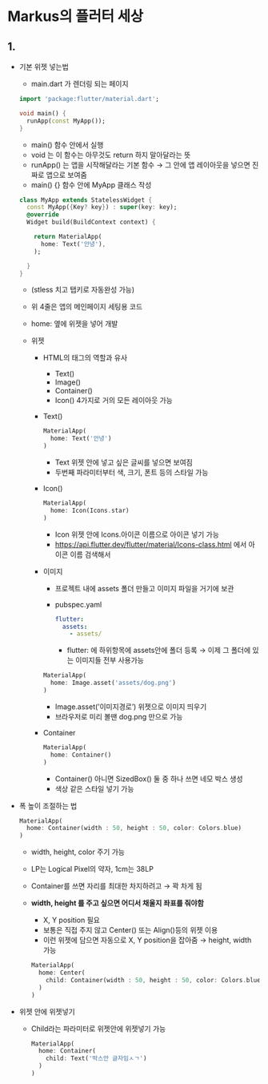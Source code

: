 # Markus의 플러터 세상

## 1. 

- 기본 위젯 넣는법

  - main.dart 가 렌더링 되는 페이지

  ```dart
  import 'package:flutter/material.dart';
  
  void main() {
    runApp(const MyApp());
  }
  ```

  - main() 함수 안에서 실행
  - void 는 이 함수는 아무것도 return 하지 말아달라는 뜻
  - runApp() 는 앱을 시작해달라는 기본 함수 → 그 안에 앱 레이아웃을 넣으면 진짜로 앱으로 보여줌
  - main() {} 함수 안에 MyApp 클래스 작성

  ```dart
  class MyApp extends StatelessWidget {
    const MyApp({Key? key}) : super(key: key);
    @override
    Widget build(BuildContext context) {
  
      return MaterialApp(
        home: Text('안녕'),
      );
  
    }
  }
  ```

  - (stless 치고 탭키로 자동완성 가능)

  - 위 4줄은 앱의 메인페이지 세팅용 코드

  - home: 옆에 위젯을 넣어 개발

  - 위젯

    - HTML의 태그의 역할과 유사

      - Text()
      - Image()
      - Container()
      - Icon() 4가지로 거의 모든 레이아웃 가능

    - Text()

      ```dart
      MaterialApp(
        home: Text('안녕')
      )
      ```

      - Text 위젯 안에 넣고 싶은 글씨를 넣으면 보여짐
      - 두번째 파라미터부터 색, 크기, 폰트 등의 스타일 가능

    - Icon()

      ```dart
      MaterialApp(
        home: Icon(Icons.star)
      )
      ```

      - Icon 위젯 안에 Icons.아이콘 이름으로 아이콘 넣기 가능
      - https://api.flutter.dev/flutter/material/Icons-class.html 에서 아이콘 이름 검색해서

    - 이미지

      - 프로젝트 내에 assets 폴더 만들고 이미지 파일을 거기에 보관

      - pubspec.yaml

        ```yaml
        flutter:
          assets:
            - assets/
        ```

        - flutter: 에 하위항목에 assets안에 폴더 등록 → 이제 그 폴더에 있는 이미지들 전부 사용가능

      ```dart
      MaterialApp(
        home: Image.asset('assets/dog.png')
      )
      ```

      - Image.asset(’이미지경로’) 위젯으로 이미지 띄우기
      - 브라우저로 미리 볼땐 dog.png 만으로 가능

    - Container

      ```dart
      MaterialApp(
        home: Container()
      )
      ```

      - Container() 아니면 SizedBox() 둘 중 하나 쓰면 네모 박스 생성
      - 색상 같은 스타일 넣기 가능

- 폭 높이 조절하는 법

  ```dart
  MaterialApp(
    home: Container(width : 50, height : 50, color: Colors.blue)
  )
  ```

  - width, height, color 주기 가능

  - LP는 Logical Pixel의 약자, 1cm는 38LP

  - Container를 쓰면 자리를 최대한 차지하려고 → 꽉 차게 됨

  - **width, height 를 주고 싶으면 어디서 채울지 좌표를 줘야함**

    - X, Y position 필요
    - 보통은 직접 주지 않고 Center() 또는 Align()등의 위젯 이용
    - 이런 위젯에 담으면 자동으로 X, Y position을 잡아줌 → height, width 가능

    ```dart
    MaterialApp(
      home: Center( 
        child: Container(width : 50, height : 50, color: Colors.blue) 
      )
    )
    ```

- 위젯 안에 위젯넣기

  - Child라는 파라미터로 위젯안에 위젯넣기 가능

    ```dart
    MaterialApp(
      home: Container( 
        child: Text('박스안 글자임ㅅㄱ')
      )
    )
    ```